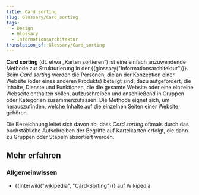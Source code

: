 ```yaml
---
title: Card sorting
slug: Glossary/Card_sorting
tags:
  - Design
  - Glossary
  - Informationsarchitektur
translation_of: Glossary/Card_sorting
---
```

**Card sorting** (dt. etwa „Karten sortieren“) ist eine einfach anzuwendende Methode zur Strukturierung in der {{glossary("Informationsarchitektur")}}. Beim _Card sorting_ werden die Personen, die an der Konzeption einer Website (oder eines anderen Produkts) beteilgt sind, dazu aufgefordert, die Inhalte, Dienste und Funktionen, die die gesamte Website oder eine einzelne Webseite enthalten sollen, aufzuschreiben und anschließend in Gruppen oder Kategorien zusammenzufassen. Die Methode eignet sich, um herauszufinden, welche Inhalte auf die einzelnen Seiten einer Website gehören.

Die Bezeichnung leitet sich davon ab, dass _Card sorting_ oftmals durch das buchstäbliche Aufschreiben der Begriffe auf Karteikarten erfolgt, die dann zu Gruppen oder Stapeln absortiert werden.

## Mehr erfahren

### Allgemeinwissen

- {{interwiki("wikipedia", "Card-Sorting")}} auf Wikipedia
